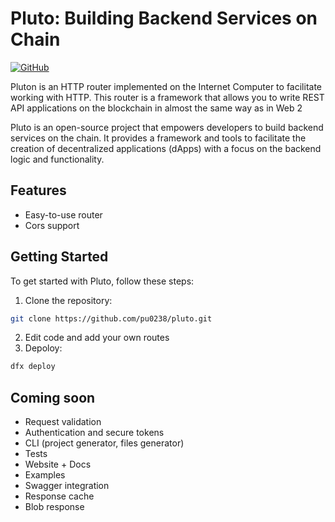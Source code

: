 # Pluto: Building Backend Services on Chain

<a href="https://github.com/pu0238/pluto" target="_new">
    <img src="https://img.shields.io/badge/GitHub-pu0238/pluto-blue.svg" alt="GitHub">
</a>

Pluton is an HTTP router implemented on the Internet Computer to facilitate working with HTTP. This router is a framework that allows you to write REST API applications on the blockchain in almost the same way as in Web 2

Pluto is an open-source project that empowers developers to build backend services on the chain. It provides a framework and tools to facilitate the creation of decentralized applications (dApps) with a focus on the backend logic and functionality.

## Features
- Easy-to-use router
- Cors support

## Getting Started

To get started with Pluto, follow these steps:

1. Clone the repository:

``` bash
git clone https://github.com/pu0238/pluto.git
```

2. Edit code and add your own routes
3. Depoloy:
``` bash
dfx deploy
```

## Coming soon
- Request validation
- Authentication and secure tokens
- CLI (project generator, files generator)
- Tests
- Website + Docs
- Examples
- Swagger integration
- Response cache
- Blob response
